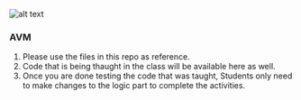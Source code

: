 ![alt text](https://onmyowntechnology.com/omotec/omotec_logo.png)

### AVM

1. Please use the files in this repo as reference.
2. Code that is being thaught in the class will be available here as well.
3. Once you are done testing the code that was taught, Students only need to make changes to the logic part to complete the activities.
